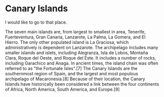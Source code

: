 # Canary Islands

I would like to go to that place.

The seven main islands are, from largest to smallest in area, Tenerife, Fuerteventura, Gran Canaria, Lanzarote, La Palma, La Gomera, and El Hierro. The only other populated island is La Graciosa, which administratively is dependent on Lanzarote. The archipelago includes many smaller islands and islets, including Alegranza, Isla de Lobos, Montaña Clara, Roque del Oeste, and Roque del Este. It includes a number of rocks, including Garachico and Anaga. In ancient times, the island chain was often referred to as "the Fortunate Isles".[7] The Canary Islands are the southernmost region of Spain, and the largest and most populous archipelago of Macaronesia.[8] Because of their location, the Canary Islands have historically been considered a link between the four continents of Africa, North America, South America, and Europe.[9]

